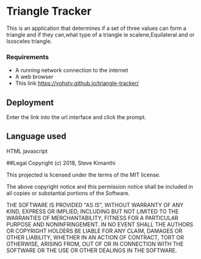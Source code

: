 # Triangle Tracker

This is an application that determines if a set of three values can form a triangle and if they can,what type of a triangle ie scalene,Equilateral and or Isosceles triangle.

### Requirements

- A running network connection to the internet
- A web browser
- This link  https://vohsty.github.io/triangle-tracker/

## Deployment

Enter the link into the url interface and click the prompt.

## Language used

HTML
javascript

##Legal
Copyright (c) 2018, Steve Kimanthi

This projected is licensed under the terms of the MIT license.

The above copyright notice and this permission notice shall be included in all copies or substantial portions of the Software.

THE SOFTWARE IS PROVIDED "AS IS", WITHOUT WARRANTY OF ANY KIND, EXPRESS OR IMPLIED, INCLUDING BUT NOT LIMITED TO THE WARRANTIES OF MERCHANTABILITY, FITNESS FOR A PARTICULAR PURPOSE AND NONINFRINGEMENT. IN NO EVENT SHALL THE AUTHORS OR COPYRIGHT HOLDERS BE LIABLE FOR ANY CLAIM, DAMAGES OR OTHER LIABILITY, WHETHER IN AN ACTION OF CONTRACT, TORT OR OTHERWISE, ARISING FROM, OUT OF OR IN CONNECTION WITH THE SOFTWARE OR THE USE OR OTHER DEALINGS IN THE SOFTWARE.

